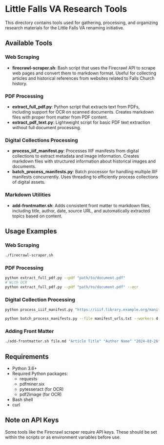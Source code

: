 # Little Falls VA Research Tools

This directory contains tools used for gathering, processing, and organizing research materials for the Little Falls VA renaming initiative.

## Available Tools

### Web Scraping

- **firecrawl-scraper.sh**: Bash script that uses the Firecrawl API to scrape web pages and convert them to markdown format. Useful for collecting articles and historical references from websites related to Falls Church history.

### PDF Processing

- **extract_full_pdf.py**: Python script that extracts text from PDFs, including support for OCR on scanned documents. Creates markdown files with proper front matter from PDF content.
- **extract_pdf_text.py**: Lightweight script for basic PDF text extraction without full document processing.

### Digital Collections Processing

- **process_iiif_manifest.py**: Processes IIIF manifests from digital collections to extract metadata and image information. Creates markdown files with structured information about historical images and documents.
- **batch_process_manifests.py**: Batch processor for handling multiple IIIF manifests concurrently. Uses threading to efficiently process collections of digital assets.

### Markdown Utilities

- **add-frontmatter.sh**: Adds consistent front matter to markdown files, including title, author, date, source URL, and automatically extracted topics based on content.

## Usage Examples

### Web Scraping

```bash
./firecrawl-scraper.sh
```

### PDF Processing

```bash
python extract_full_pdf.py --pdf "path/to/document.pdf" 
# With OCR
python extract_full_pdf.py --pdf "path/to/document.pdf" --ocr
```

### Digital Collection Processing

```bash
python process_iiif_manifest.py "https://iiif.library.example.org/manifest/12345.json"
```

```bash
python batch_process_manifests.py --file manifest_urls.txt --workers 4
```

### Adding Front Matter

```bash
./add-frontmatter.sh file.md "Article Title" "Author Name" "2024-03-26" "https://example.com/article"
```

## Requirements

- Python 3.6+
- Required Python packages:
  - requests
  - pdfminer.six
  - pytesseract (for OCR)
  - pdf2image (for OCR)
- Bash shell
- curl

## Note on API Keys

Some tools like the Firecrawl scraper require API keys. These should be set within the scripts or as environment variables before use.
